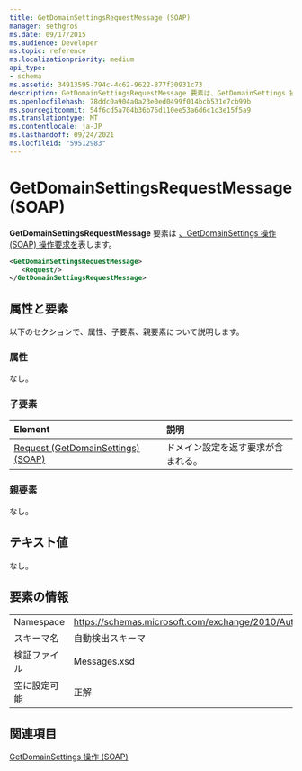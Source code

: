 ```yaml
---
title: GetDomainSettingsRequestMessage (SOAP)
manager: sethgros
ms.date: 09/17/2015
ms.audience: Developer
ms.topic: reference
ms.localizationpriority: medium
api_type:
- schema
ms.assetid: 34913595-794c-4c62-9622-877f30931c73
description: GetDomainSettingsRequestMessage 要素は、GetDomainSettings 操作 (SOAP) 操作要求を表します。
ms.openlocfilehash: 78ddc0a904a0a23e0ed0499f014bcb531e7cb99b
ms.sourcegitcommit: 54f6cd5a704b36b76d110ee53a6d6c1c3e15f5a9
ms.translationtype: MT
ms.contentlocale: ja-JP
ms.lasthandoff: 09/24/2021
ms.locfileid: "59512983"
---
```

# <a name="getdomainsettingsrequestmessage-soap"></a>GetDomainSettingsRequestMessage (SOAP)

**GetDomainSettingsRequestMessage** 要素は [、GetDomainSettings 操作 (SOAP) 操作要求を](getdomainsettings-operation-soap.md)表します。 
  
```XML
<GetDomainSettingsRequestMessage>
   <Request/>
</GetDomainSettingsRequestMessage>
```

## <a name="attributes-and-elements"></a>属性と要素

以下のセクションで、属性、子要素、親要素について説明します。
  
### <a name="attributes"></a>属性

なし。
  
### <a name="child-elements"></a>子要素

|**Element**|**説明**|
|:-----|:-----|
|[Request (GetDomainSettings) (SOAP)](request-getdomainsettingssoap.md) <br/> |ドメイン設定を返す要求が含まれる。  <br/> |
   
### <a name="parent-elements"></a>親要素

なし。
  
## <a name="text-value"></a>テキスト値

なし。
  
## <a name="element-information"></a>要素の情報

|||
|:-----|:-----|
|Namespace  <br/> |https://schemas.microsoft.com/exchange/2010/Autodiscover  <br/> |
|スキーマ名  <br/> |自動検出スキーマ  <br/> |
|検証ファイル  <br/> |Messages.xsd  <br/> |
|空に設定可能  <br/> |正解  <br/> |
   
## <a name="see-also"></a>関連項目



[GetDomainSettings 操作 (SOAP)](getdomainsettings-operation-soap.md)

